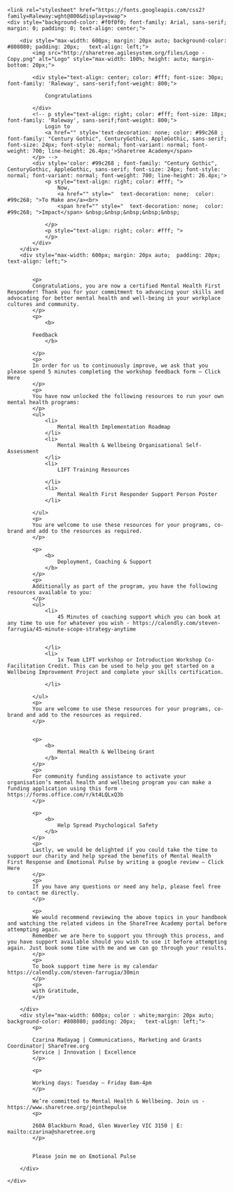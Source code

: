 
    <link rel="stylesheet" href="https://fonts.googleapis.com/css2?family=Raleway:wght@800&display=swap">
    <div style="background-color: #f0f0f0; font-family: Arial, sans-serif; margin: 0; padding: 0; text-align: center;">

        <div style="max-width: 600px; margin: 20px auto; background-color: #808080; padding: 20px;   text-align: left;">
            <img src="http://sharetree.agilesystem.org/files/Logo - Copy.png" alt="Logo" style="max-width: 100%; height: auto; margin-bottom: 20px;">
            
            <div style="text-align: center; color: #fff; font-size: 30px; font-family: 'Raleway', sans-serif;font-weight: 800;">
                
                Congratulations

            </div>
            <!-- p style="text-align: right; color: #fff; font-size: 18px; font-family: 'Raleway', sans-serif;font-weight: 800;">
                Login to
                <a href="" style='text-decoration: none; color: #99c268 ; font-family: "Century Gothic", CenturyGothic, AppleGothic, sans-serif; font-size: 24px; font-style: normal; font-variant: normal; font-weight: 700; line-height: 26.4px;'>Sharetree Academy</span>
            </p> -->
            <div style='color: #99c268 ; font-family: "Century Gothic", CenturyGothic, AppleGothic, sans-serif; font-size: 24px; font-style: normal; font-variant: normal; font-weight: 700; line-height: 26.4px;'>
                <p style="text-align: right; color: #fff; ">
                    Now,
                    <a href="" style="  text-decoration: none;  color: #99c268; ">To Make an</a><br>
                    <span href="" style="  text-decoration: none;  color: #99c268; ">Impact</span> &nbsp;&nbsp;&nbsp;&nbsp;&nbsp;

                </p>
                <p style="text-align: right; color: #fff; ">
                </p>
            </div>
        </div>
        <div style="max-width: 600px; margin: 20px auto;  padding: 20px;   text-align: left;">


            <p> 
            Congratulations, you are now a certified Mental Health First Responder! Thank you for your commitment to advancing your skills and advocating for better mental health and well-being in your workplace cultures and community. 
            </p> 
            <p> 
                <b>

            Feedback
                </b>

            </p> 
            <p> 
            In order for us to continuously improve, we ask that you please spend 5 minutes completing the workshop feedback form – Click Here
            </p>
            <p>
            You have now unlocked the following resources to run your own mental health programs:
            </p>
            <ul>
                <li>
                    Mental Health Implementation Roadmap
                </li>
                <li>
                    Mental Health & Wellbeing Organisational Self-Assessment
                </li>
                <li>
                    LIFT Training Resources

                </li>
                <li>
                    Mental Health First Responder Support Person Poster
                </li>

            </ul>
            <p>
            You are welcome to use these resources for your programs, co-brand and add to the resources as required. 
            </p>

            <p>
                <b>
                    Deployment, Coaching & Support
                </b>
            </p>
            <p>
            Additionally as part of the program, you have the following resources available to you:
            </p>
            <ul>
                <li>
                    45 Minutes of coaching support which you can book at any time to use for whatever you wish - https://calendly.com/steven-farrugia/45-minute-scope-strategy-anytime 


                </li>
                <li>
                    1x Team LIFT workshop or Introduction Workshop Co-Facilitation Credit. This can be used to help you get started on a Wellbeing Improvement Project and complete your skills certification.

                </li>

            </ul>
            <p>
            You are welcome to use these resources for your programs, co-brand and add to the resources as required. 
            </p>


            <p>
                <b>
                    Mental Health & Wellbeing Grant
                </b>
            </p>
            <p>
            For community funding assistance to activate your organisation’s mental health and wellbeing program you can make a funding application using this form - https://forms.office.com/r/kt4LQLxQ3b
            </p>

            <p>
                <b>
                    Help Spread Psychological Safety
                </b>
            </p>
            <p>
            Lastly, we would be delighted if you could take the time to support our charity and help spread the benefits of Mental Health First Response and Emotional Pulse by writing a google review – Click Here
            </p>
            <p>
            If you have any questions or need any help, please feel free to contact me directly.
            </p>
            
            <p> 
            We would recommend reviewing the above topics in your handbook and watching the related videos in the ShareTree Academy portal before attempting again. 
            Remember we are here to support you through this process, and you have support available should you wish to use it before attempting again. Just book some time with me and we can go through your results.
            </p>
            <p> 
            To book support time here is my calendar https://calendly.com/steven-farrugia/30min
            </p>
            <p> 
            with Gratitude,
            </p>

        </div>
        <div style="max-width: 600px; color : white;margin: 20px auto; background-color: #808080; padding: 20px;   text-align: left;">
            <p> 

            Czarina Madayag | Communications, Marketing and Grants Coordinator| ShareTree.org
            Service | Innovation | Excellence
            </p> 

            <p> 

            Working days: Tuesday – Friday 8am-4pm 
            </p> 

            We’re committed to Mental Health & Wellbeing. Join us - https://www.sharetree.org/jointhepulse
            <p> 

            260A Blackburn Road, Glen Waverley VIC 3150 | E: mailto:czarina@sharetree.org
            </p>


            Please join me on Emotional Pulse

        </div>

    </div>
